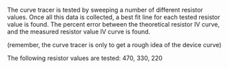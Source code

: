 The curve tracer is tested by sweeping a number of different resistor values.
Once all this data is collected, a best fit line for each tested resistor value
is found. The percent error between the theoretical resistor IV curve, and the measured
resistor value IV curve is found.



(remember, the curve tracer is only to get a rough idea of the device curve)

The following resistor values are tested: 470, 330, 220